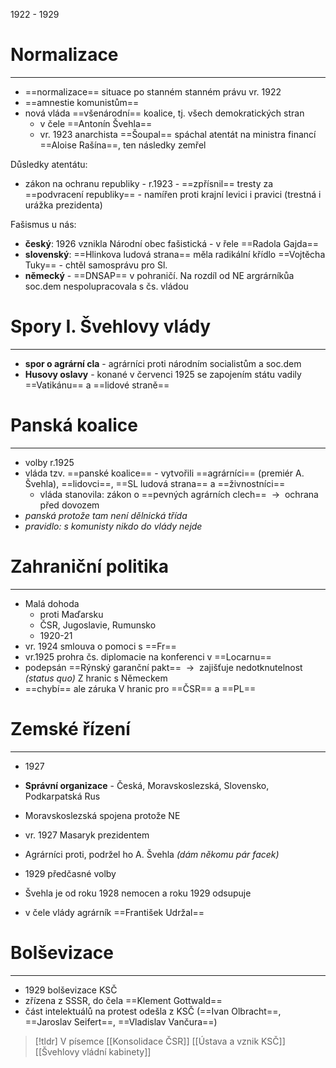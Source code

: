 1922 - 1929

# Normalizace
---
- ==normalizace== situace po stanném stanném právu vr. 1922
- ==amnestie komunistům==
- nová vláda ==všenárodní== koalice, tj. všech demokratických stran
	- v čele ==Antonín Švehla==
	- vr. 1923 anarchista ==Šoupal== spáchal atentát na ministra financí ==Aloise Rašína==, ten následky zemřel

Důsledky atentátu:
- zákon na ochranu republiky - r.1923 - ==zpřísnil== tresty za ==podvracení republiky== - namířen proti krajní levici i pravici (trestná i urážka prezidenta)

Fašismus u nás:
- **český**: 1926 vznikla Národní obec fašistická - v řele ==Radola Gajda==
- **slovenský**: ==Hlinkova ludová strana== měla radikální křídlo ==Vojtěcha Tuky== - chtěl samosprávu pro Sl.
- **německý** - ==DNSAP== v pohraničí. Na rozdíl od NE argrárníkůa soc.dem nespolupracovala s čs. vládou

# Spory I. Švehlovy vlády
---
- **spor o agrární cla** - agrárníci proti národním socialistům a soc.dem
- **Husovy oslavy** - konané v červenci 1925 se zapojením státu vadily ==Vatikánu== a ==lidové straně==

# Panská koalice
---
- volby r.1925
- vláda tzv. ==panské koalice== - vytvořili ==agrárníci== (premiér A. Švehla), ==lidovci==, ==SL ludová strana== a ==živnostníci==
	- vláda stanovila: zákon o ==pevných agrárních clech==  ${\ \longrightarrow\ }$ ochrana před dovozem
- _panská protože tam není dělnická třída_
- _pravidlo: s komunisty nikdo do vlády nejde_

# Zahraniční politika
---
- Malá dohoda
	- proti Maďarsku
	- ČSR, Jugoslavie, Rumunsko
	- 1920-21
- vr. 1924 smlouva o pomoci s ==Fr==
- vr.1925 prohra čs. diplomacie na konferenci v ==Locarnu==
- podepsán ==Rýnský garanční pakt==  ${\ \longrightarrow\ }$ zajišťuje nedotknutelnost _(status quo)_ Z hranic s Německem
- ==chybí== ale záruka V hranic pro ==ČSR== a ==PL==

# Zemské řízení
---
- 1927
- **Správní organizace** - Česká, Moravskoslezská, Slovensko, Podkarpatská Rus
- Moravskoslezská spojena protože NE
- vr. 1927 Masaryk prezidentem
- Agrárníci proti, podržel ho A. Švehla _(dám někomu pár facek)_

- 1929 předčasné volby
- Švehla je od roku 1928 nemocen a roku 1929 odsupuje
- v čele vlády agrárník ==František Udržal==

# Bolševizace
---
- 1929 bolševizace KSČ
- zřízena z SSSR, do čela ==Klement Gottwald==
- část intelektuálů na protest odešla z KSČ (==Ivan Olbracht==, ==Jaroslav Seifert==, ==Vladislav Vančura==)

> [!tldr] V písemce
>[[Konsolidace ČSR]]
> [[Ústava a vznik KSČ]]
>[[Švehlovy vládní kabinety]]
